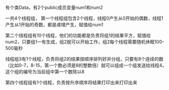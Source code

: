 有个类Data，有2个public成员变量num1和num2



一共4个线程组，
第一个线程组包含2个线程，线程0产生从0开始的偶数，线程1产生从1开始的奇数，都是递增产生，赋值给num1



第二个线程组有10个线程，他们的功能都是负责将组1的结果平方，赋值给num2，只要组1一有生成，组2就可以开始工作，组2每个线程需要随机休眠100-500毫秒





线程组3有1个线程，负责将组2的结果按顺序排列好并分组，只要有8个连续的数（比如0-7，8-15，第一个数必须是8的整数倍）就可以组成一个组发送给线程4，这个组的编号为当前组中第一个数除以8





第四个线程组有1个线程，负责按升序顺序将结果打印出来打印出来


